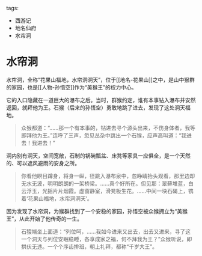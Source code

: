 tags:
  - 西游记
  - 地名仙府
  - 水帘洞

# 水帘洞

水帘洞，全称“花果山福地，水帘洞洞天”，位于[[地名-花果山]]之中，是山中猴群的家园，也是[[人物-孙悟空]]作为“美猴王”的权力中心。

它的入口隐藏在一道巨大的瀑布之后。当时，群猴约定，谁有本事钻入瀑布并安然返回，就拜他为王。石猴（后来的孙悟空）勇敢地跳了进去，发现了这处洞天福地。

> 众猴都道：“……那一个有本事的，钻进去寻个源头出来，不伤身体者，我等即拜他为王。”连呼了三声，忽见丛杂中跳出一个石猴，应声高叫道：“我进去！我进去！”

洞内别有洞天，空间宽敞，石制的锅碗瓢盆、床凳等家具一应俱全，是一个天然的、可以遮风避雨的安身之所。

> 你看他瞑目蹲身，将身一纵，径跳入瀑布泉中，忽睁睛抬头观看，那里边却无水无波，明明朗朗的一架桥梁。……真个好所在。但见那：翠藓堆蓝，白云浮玉，光摇片片烟霞。虚窗静室，滑凳板生花。……中间一块石碣上，镌着‘花果山福地，水帘洞洞天’。

因为发现了水帘洞，为猴群找到了一个安稳的家园，孙悟空被众猴拥立为“美猴王”，从此开始了他传奇的一生。

> 石猿端坐上面道：“列位呵，……我如今进来又出去，出去又进来，寻了这一个洞天与列位安眠稳睡，各享成家之福，何不拜我为王？”众猴听说，即拱伏无违。一个个序齿排班，朝上礼拜，都称“千岁大王”。
